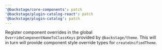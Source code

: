 ```yaml
---
'@backstage/core-components': patch
'@backstage/plugin-catalog-react': patch
'@backstage/plugin-catalog': patch
---
```


Register component overrides in the global `OverrideComponentNameToClassKeys` provided by `@backstage/theme`. This will in turn will provide component style override types for `createUnifiedTheme`.
